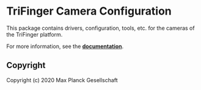 TriFinger Camera Configuration
==============================

This package contains drivers, configuration, tools, etc. for the cameras of the
TriFinger platform.

For more information, see the
[**documentation**](https://open-dynamic-robot-initiative.github.io/trifinger_cameras).

## Copyright

Copyright (c) 2020 Max Planck Gesellschaft
